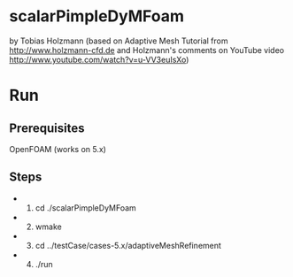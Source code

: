 # scalarPimpleDyMFoam
by Tobias Holzmann
(based on Adaptive Mesh Tutorial from http://www.holzmann-cfd.de
and Holzmann's comments on YouTube video http://www.youtube.com/watch?v=u-VV3euIsXo)

# Run
## Prerequisites
OpenFOAM (works on 5.x)
## Steps
* 1. cd ./scalarPimpleDyMFoam
* 2. wmake
* 3. cd ../testCase/cases-5.x/adaptiveMeshRefinement
* 4. ./run
